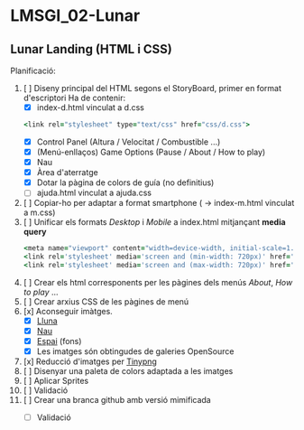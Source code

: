 # LMSGI_02-Lunar
## Lunar Landing (HTML i CSS)

Planificació:
1. [ ] Diseny principal del HTML segons el StoryBoard, primer en format d'escriptori
    Ha de contenir:
    - [x] index-d.html vinculat a d.css
    ```ruby
    <link rel="stylesheet" type="text/css" href="css/d.css"> 
    ```
    - [x] Control Panel (Altura / Velocitat / Combustible ...)
    - [x] (Menú-enllaços) Game Options (Pause / About / How to play)
    - [x] Nau
    - [x] Àrea d'aterratge
    - [x] Dotar la pàgina de colors de guía (no definitius)
    - [ ] ajuda.html vinculat a ajuda.css
1. [ ] Copiar-ho per adaptar a format smartphone ( -> index-m.html vinculat a m.css)
1. [ ] Unificar els formats *Desktop* i *Mobile* a index.html mitjançant **media query**
    ```ruby  
    <meta name="viewport" content="width=device-width, initial-scale=1.0">
    <link rel='stylesheet' media='screen and (min-width: 720px)' href='css/d.css'>
    <link rel='stylesheet' media='screen and (max-width: 720px)' href='css/m.css'>
    ```
1. [ ] Crear els html corresponents per les pàgines dels menús *About*, *How to play* ...
1. [ ] Crear arxius CSS de les pàgines de menú
1. [x] Aconseguir imàtges.
    - [x] [Lluna](https://openclipart.org/detail/20299/moon-in-comic-style)
    - [x] [Nau](https://openclipart.org/detail/28806/a-cartoon-moon-rocket)
    - [x] [Espai](https://opengameart.org/content/space-backdrop) (fons)
    - [x] Les imatges són obtingudes de galeries OpenSource
1. [x] Reducció d'imatges per [Tinypng](https://tinypng.com/)
1. [ ] Disenyar una paleta de colors adaptada a les imatges
1. [ ] Aplicar Sprites
1. [ ] Validació
1. [ ] Crear una branca github amb versió mimificada
    - [ ] Validació

